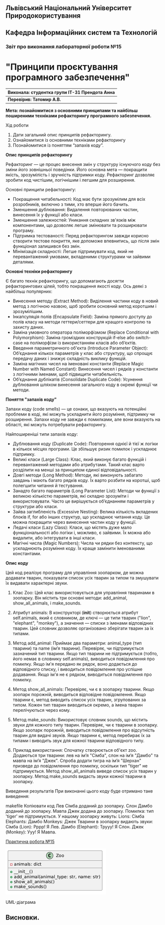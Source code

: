 ## Львівський Національний Університет Природокористування
## Кафедра Інформаційних систем та Технологій



### Звіт про виконання лабораторної роботи №15
# "Принципи проєктування програмного забезпечення"



| Виконала: студентка групи ІТ-31 Прендота Анна |
|----------------------------------------------|
| **Перевірив: Татомир А.В.**               |




**Мета: познайомитися з основними принципами та найбільш поширеними техніками рефакторингу програмного забезпечення.**


Хід роботи

1. Дати загальний опис принципів рефакторингу.
2. Ознайомитися із основними техніками рефакторингу
3. Познайомитися із поняттям “запахів коду”.


**Опис принципів рефакторингу**

Рефакторинг — це процес внесення змін у структуру існуючого коду без зміни його зовнішньої поведінки. Його основна мета — покращити якість, зрозумілість і зручність підтримки коду. Рефакторинг дозволяє зробити код чистішим, логічнішим і легшим для розширення.

Основні принципи рефакторингу:

- Покращення читабельності: Код має бути зрозумілим для всіх розробників, включно з тими, хто вперше його бачить.
- Зменшення дублювання: Видалення повторюваних частин, винесення їх у функції або класи.
- Зменшення залежностей: Уникання складних зв'язків між компонентами, що дозволяє легше змінювати та розширювати програму.
- Підтримка тестованості: Перед рефакторингом завжди корисно створити тестове покриття, яке допоможе впевнитись, що після змін функціонал залишився без змін.
- Мінімізація складності: Легше підтримувати код, який не перевантажений умовами, вкладеними структурами чи зайвими деталями.

**Основні техніки рефакторингу**

Є багато технік рефакторингу, що допомагають досягти рефакторингових цілей, тобто покращення якості коду. Ось деякі з найбільш популярних:

- Винесення методу (Extract Method): Виділення частини коду в новий метод з логічною назвою, щоб зробити основний метод коротшим і зрозумілішим.
- Інкапсуляція полів (Encapsulate Field): Заміна прямого доступу до полів класу на методи геттери/сеттери для кращого контролю та захисту даних.
- Заміна умовного оператора поліморфізмом (Replace Conditional with Polymorphism): Заміна громіздких конструкцій if-else або switch-case на поліморфізм із використанням класів або об’єктів.
- Введення параметричного об'єкта (Introduce Parameter Object): Об’єднання кількох параметрів у клас або структуру, що спрощує передачу даних і знижує складність виклику функцій.
- Заміна магічних чисел на іменовані константи (Replace Magic Number with Named Constant): Винесення чисел і рядків у константи з логічними іменами, щоб підвищити читабельність.
- Об’єднання дублікатів (Consolidate Duplicate Code): Усунення дублювання шляхом винесення загального коду в окремі функції чи методи.

**Поняття "запахів коду"**

Запахи коду (code smells) — це ознаки, що вказують на потенційні проблеми в коді, які можуть ускладнити його розуміння, підтримку чи розширення. Запахи коду не завжди є помилками, але вони вказують на області, які можуть потребувати рефакторингу.

Найпоширеніші типи запахів коду:

- Дублювання коду (Duplicate Code): Повторення однієї й тієї ж логіки в кількох місцях програми. Це збільшує ризик помилок і ускладнює підтримку.
- Великі класи (Large Class): Клас, який виконує багато функцій і перевантажений методами або атрибутами. Такий клас варто розділити на менші за принципом єдиної відповідальності.
- Довгі методи (Long Method): Методи, які виконують забагато завдань і мають багато рядків коду. Їх варто розбити на коротші, щоб полегшити читання й тестування.
- Занадто багато параметрів (Long Parameter List): Методи чи функції з великою кількістю параметрів, які складно зрозуміти і використовувати. Часто це вирішується об’єднанням параметрів у структури або класи.
- Зайва заглибленість (Excessive Nesting): Велика кількість вкладених блоків if, for або інших структур, що ускладнює читання коду. Це можна покращити через винесення частин коду у функції.
- Ледачі класи (Lazy Class): Класи, що містять дуже мало функціональності або логіки і, можливо, є зайвими. Їх можна або видалити, або інтегрувати в інші класи.
- Магічні числа (Magic Numbers): Числа чи рядки без контексту, що ускладнюють розуміння коду. Їх краще замінити іменованими константами.

**Опис коду**

Цей код реалізує програму для управління зоопарком, де можна додавати тварин, показувати список усіх тварин за типом та змушувати їх видавати характерні звуки.

1. Клас Zoo:
Цей клас використовується для управління тваринами в зоопарку. Він містить три основні методи: add_animal, show_all_animals, і make_sounds.

2. Атрибут animals:
В конструкторі (__init__) створюється атрибут self.animals, який є словником, де ключі — це типи тварин ("lion", "elephant", "monkey"), а значення — списки з іменами відповідних тварин. Цей словник дозволяє організовано зберігати тварин за їх типами.

3. Метод add_animal:
Приймає два параметри: animal_type (тип тварини) та name (ім’я тварини).
Перевіряє, чи підтримується зазначений тип тварини. Якщо тип тварини не підтримується (тобто, його немає в словнику self.animals), виводиться повідомлення про помилку.
Якщо ім'я передано як рядок, воно додається до відповідного списку, і виводиться повідомлення про успішне додавання.
Якщо ім'я не є рядком, виводиться повідомлення про помилку.

4. Метод show_all_animals:
Перевіряє, чи є в зоопарку тварини. Якщо зоопарк порожній, виводиться відповідне повідомлення.
Якщо тварини є, метод виводить список усіх тварин, згрупованих за типом. Кожен тип тварин виводиться окремо, а імена тварин перелічуються через кому.

5. Метод make_sounds:
Використовує словник sounds, що містить звуки для кожного типу тварин.
Перевіряє, чи є тварини в зоопарку. Якщо зоопарк порожній, виводиться повідомлення про відсутність тварин для видачі звуків.
Якщо тварини є, метод перебирає їх за типами і виводить звук для кожної тварини відповідного типу.

6. Приклад використання:
Спочатку створюється об'єкт zoo.
Додаються три тварини: лев на ім’я "Сімба", слон на ім’я "Дамбо" та мавпа на ім’я "Джек".
Спроба додати тигра на ім’я "Шерхан" призведе до повідомлення про помилку, оскільки тип "tiger" не підтримується.
Метод show_all_animals виведе список усіх тварин у зоопарку.
Метод make_sounds видасть звуки кожної тварини в зоопарку.

Виведення результатів
При виконанні цього коду буде отримано таке виведення:

makefile
Копіювати код
Лев Сімба доданий до зоопарку.
Слон Дамбо доданий до зоопарку.
Мавпа Джек додана до зоопарку.
Помилка: тип 'tiger' не підтримується.
У нашому зоопарку живуть:
Lions: Сімба
Elephants: Дамбо
Monkeys: Джек
Тварини в зоопарку видають звуки:
Сімба (Lion): Рррр! Я Лев.
Дамбо (Elephant): Трууу! Я Слон.
Джек (Monkey): Ууу! Я Мавпа.


[Практична робота №15](https://github.com/KhrystynaLutsiv/IT-21_OOP/blob/master/Anna_Prendota/lab%2015/zoo.py)

![UML-діаграма](https://github.com/KhrystynaLutsiv/IT-21_OOP/blob/master/Anna_Prendota/lab%2015/lab15.png) 

UML-діаграма

## Висновки. 


